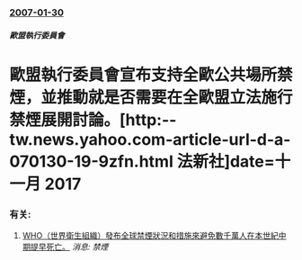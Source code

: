 ### [2007-01-30](/news/2007/01/30/index.md)

##### 歐盟執行委員會
# 歐盟執行委員會宣布支持全歐公共場所禁煙，並推動就是否需要在全歐盟立法施行禁煙展開討論。[http:--tw.news.yahoo.com-article-url-d-a-070130-19-9zfn.html 法新社]date=十一月 2017 




### 有关:

1. [WHO（世界衛生組織）發布全球禁煙狀況和措施來避免數千萬人在本世紀中期提早死亡。](/zh/news/2008/02/7/WHO-世界衛生組織-發布全球禁煙狀況和措施來避免數千萬人在本世紀中期提早死亡.md) _消息: 禁煙_
